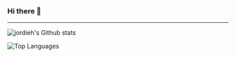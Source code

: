 ### Hi there 👋
<hr>

![jordieh's Github stats](https://github-readme-stats.vercel.app/api?username=jordieh&show_icons=true&count_private=true)

![Top Languages](https://github-readme-stats.vercel.app/api/top-langs/?username=jordieh)
